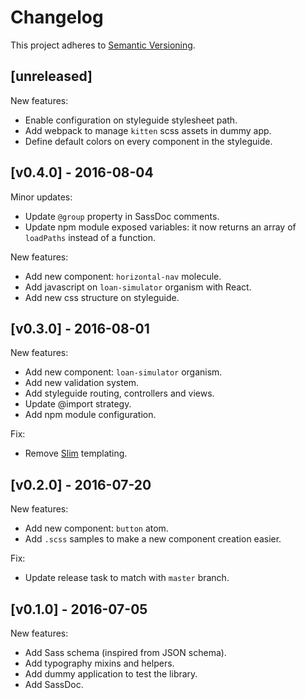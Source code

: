 # Changelog

This project adheres to [Semantic Versioning](http://semver.org/).

## [unreleased]
New features:
- Enable configuration on styleguide stylesheet path.
- Add webpack to manage `kitten` scss assets in dummy app.
- Define default colors on every component in the styleguide.

## [v0.4.0] - 2016-08-04
Minor updates:
- Update `@group` property in SassDoc comments.
- Update npm module exposed variables: it now returns an array of `loadPaths`
  instead of a function.

New features:
- Add new component: `horizontal-nav` molecule.
- Add javascript on `loan-simulator` organism with React.
- Add new css structure on styleguide.

## [v0.3.0] - 2016-08-01
New features:
- Add new component: `loan-simulator` organism.
- Add new validation system.
- Add styleguide routing, controllers and views.
- Update @import strategy.
- Add npm module configuration.

Fix:
- Remove [Slim](http://slim-lang.com/) templating.

## [v0.2.0] - 2016-07-20

New features:
- Add new component: `button` atom.
- Add `.scss` samples to make a new component creation easier.

Fix:
- Update release task to match with `master` branch.


## [v0.1.0] - 2016-07-05

New features:

- Add Sass schema (inspired from JSON schema).
- Add typography mixins and helpers.
- Add dummy application to test the library.
- Add SassDoc.
